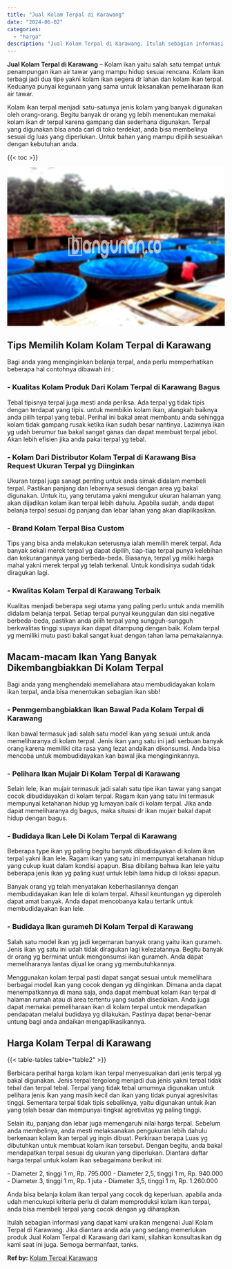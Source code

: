 ```yaml
---
title: "Jual Kolam Terpal di Karawang"
date: "2024-06-02"
categories: 
  - "harga"
description: "Jual Kolam Terpal di Karawang. Itulah sebagian informasi yang dapat kami uraikan mengenai Jual Kolam Terpal di Karawang. Jika diantara anda ada yang sedang m..."
---
```


**Jual Kolam Terpal di Karawang** – Kolam ikan yaitu salah satu tempat untuk penampungan ikan air tawar yang mampu hidup sesuai rencana. Kolam ikan terbagi jadi dua tipe yakni kolam ikan segera dr lahan dan kolam ikan terpal. Keduanya punyai kegunaan yang sama untuk laksanakan pemeliharaan ikan air tawar.

Kolam ikan terpal menjadi satu-satunya jenis kolam yang banyak digunakan oleh orang-orang. Begitu banyak dr orang yg lebih menentukan memakai kolam ikan dr terpal karena gampang dan sederhana digunakan. Terpal yang digunakan bisa anda cari di toko terdekat, anda bisa membelinya sesuai dg luas yang diperlukan. Untuk bahan yang mampu dipilih sesuaikan dengan kebutuhan anda.

{{< toc >}}

![Jual Kolam Terpal di Karawang](/images/jual-kolam-terpal-37.png)

## Tips Memilih Kolam Kolam Terpal di Karawang

Bagi anda yang menginginkan belanja terpal, anda perlu memperhatikan beberapa hal contohnya dibawah ini :

### \- Kualitas Kolam Produk Dari Kolam Terpal di Karawang Bagus

Tebal tipisnya terpal juga mesti anda periksa. Ada terpal yg tidak tipis dengan terdapat yang tipis. untuk membikin kolam ikan, alangkah baiknya anda pilih terpal yang tebal. Perihal ini bakal amat membantu anda sehingga kolam tidak gampang rusak ketika ikan sudah besar nantinya. Lazimnya ikan yg udah berumur tua bakal sangat ganas dan dapat membuat terpal jebol. Akan lebih efisien jika anda pakai terpal yg tebal.

### \- Kolam Dari Distributor Kolam Terpal di Karawang Bisa Request Ukuran Terpal yg Diinginkan

Ukuran terpal juga sanagt penting untuk anda simak didalam membeli terpal. Pastikan panjang dan lebarnya sesuai dengan area yg bakal digunakan. Untuk itu, yang terutama yakni mengukur ukuran halaman yang akan dijadikan kolam ikan terpal lebih dahulu. Apabila sudah, anda dapat belanja terpal sesuai dg panjang dan lebar lahan yang akan diaplikasikan.

### \- Brand Kolam Terpal Bisa Custom

Tips yang bisa anda melakukan seterusnya ialah memilih merek terpal. Ada banyak sekali merek terpal yg dapat dipilih, tiap-tiap terpal punya kelebihan dan kekurangannya yang berbeda-beda. Biasanya, terpal yg miliki harga mahal yakni merek terpal yg telah terkenal. Untuk kondisinya sudah tidak diragukan lagi.

### \- Kwalitas Kolam Terpal di Karawang Terbaik

Kualitas menjadi beberapa segi utama yang paling perlu untuk anda memilih didalam belanja terpal. Setiap terpal punyai keunggulan dan sisi negative berbeda-beda, pastikan anda pilih terpal yang sungguh-sungguh berkwalitas tinggi supaya ikan dapat ditampung dengan baik. Kolam terpal yg memiliki mutu pasti bakal sangat kuat dengan tahan lama pemakaiannya.

## Macam-macam Ikan Yang Banyak Dikembangbiakkan Di Kolam Terpal

Bagi anda yang menghendaki memeliahara atau membudidayakan kolam ikan terpal, anda bisa menentukan sebagian ikan sbb!

### \- Penmgembangbiakkan Ikan Bawal Pada Kolam Terpal di Karawang

Ikan bawal termasuk jadi salah satu model ikan yang sesuai untuk anda memeliharanya di kolam terpal. Jenis ikan yang satu ini jadi serbuan banyak orang karena memiliki cita rasa yang lezat andaikan dikonsumsi. Anda bisa mencoba untuk membudidayakan kan bawal jika menginginkannya.

### \- Pelihara Ikan Mujair Di Kolam Terpal di Karawang

Selain lele, ikan mujair termasuk jadi salah satu tipe ikan tawar yang sangat cocok dibudidayakan di kolam terpal. Ragam ikan yang satu ini termasuk mempunyai ketahanan hidup yg lumayan baik di kolam terpal. Jika anda dapat memeliharanya dg bagus, maka situasi dr ikan mujair bakal dapat hidup dengan bagus.

### \- Budidaya Ikan Lele Di Kolam Terpal di Karawang

Beberapa type ikan yg paling begitu banyak dibudidayakan di kolam ikan terpal yakni ikan lele. Ragam ikan yang satu ini mempunyai ketahanan hidup yang cukup kuat dalam kondisi apapun. Bisa dibilang bahwa ikan lele yaitu beberapa jenis ikan yg paling kuat untuk lebih lama hidup di lokasi apapun.

Banyak orang yg telah menyatakan keberhasilannya dengan membudidayakan ikan lele di kolam terpal. Alhasil keuntungan yg diperoleh dapat amat banyak. Anda dapat mencobanya kalau tertarik untuk membudidayakan ikan lele.

### \- Budidaya Ikan gurameh Di Kolam Terpal di Karawang

Salah satu model ikan yg jadi kegemaran banyak orang yaitu ikan gurameh. Jenis ikan yg satu ini udah tidak diragukan lagi kelezatannya. Begitu banyak dr orang yg berminat untuk mengonsumsi ikan gurameh. Anda dapat memeliharanya lantas dijual ke orang yg membutuhkannya.

Menggunakan kolam terpal pasti dapat sangat sesuai untuk memelihara berbagai model ikan yang cocok dengan yg diinginkan. Dimana anda dapat menempatkannya di mana saja, anda dapat membuat kolam ikan terpal di halaman rumah atau di area tertentu yang sudah disediakan. Anda juga dapat memakai pemeliharaan ikan di kolam terpal untuk mendapatkan pendapatan melalui budidaya yg dilakukan. Pastinya dapat benar-benar untung bagi anda andaikan mengaplikasikannya.

## Harga Kolam Terpal di Karawang

{{< table-tables table="table2" >}}

Berbicara perihal harga kolam ikan terpal menyesuaikan dari jenis terpal yg bakal digunakan. Jenis terpal tergolong menjadi dua jenis yakni terpal tidak tebal dan terpal tebal. Terpal yang tidak tebal umumnya digunakan untuk pelihara jenis ikan yang masih kecil dan ikan yang tidak punyai agresivitas tinggi. Sementara terpal tidak tipis sebaliknya, yaitu digunakan untuk ikan yang telah besar dan mempunyai tingkat agretivitas yg paling tinggi.

Selain itu, panjang dan lebar juga memengaruhi nilai harga terpal. Sebelum anda membelinya, anda mesti melaksanakan pengukuran lebih dahulu berkenaan kolam ikan terpal yg ingin dibuat. Perkiraan berapa Luas yg dibutuhkan untuk membuat kolam ikan tersebut. Dengan begitu, anda bakal mendapatkan terpal sesuai dg ukuran yang diperlukan. Diantara daftar harga terpal untuk kolam ikan sebagaimana berikut ini:

\- Diameter 2, tinggi 1 m, Rp. 795.000 - Diameter 2,5, tinggi 1 m, Rp. 940.000 - Diameter 3, tinggi 1 m, Rp. 1 juta - Diameter 3,5, tinggi 1 m, Rp. 1.260.000

Anda bisa belanja kolam ikan terpal yang cocok dg keperluan. apabila anda udah mencukupi kriteria perlu di dalam memproduksi kolam ikan terpal, anda bisa membeli terpal yang cocok dengan yg diharapkan.

Itulah sebagian informasi yang dapat kami uraikan mengenai Jual Kolam Terpal di Karawang. Jika diantara anda ada yang sedang memerlukan produk Jual Kolam Terpal di Karawang dari kami, silahkan konsultasikan dg kami saat ini juga. Semoga bermanfaat, tanks.

**Ref by:** [Kolam Terpal Karawang](https://id.wikipedia.org/wiki/Kolam)
